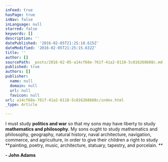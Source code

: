 ```yaml
---
inFeed: true
hasPage: true
inNav: false
inLanguage: null
starred: false
keywords: []
description: ''
datePublished: '2016-02-05T21:25:18.615Z'
dateModified: '2016-02-05T21:25:15.632Z'
title: ''
author: []
sourcePath: _posts/2016-02-05-a14cf68e-761f-41a2-8118-5c816268b08c.md
published: true
authors: []
publisher:
  name: null
  domain: null
  url: null
  favicon: null
url: a14cf68e-761f-41a2-8118-5c816268b08c/index.html
_type: Article

---
```

I must study **politics and war** so that my sons may have liberty to study **mathematics and philosophy**. My sons ought to study mathematics and philosophy, geography, natural history, naval architecture, navigation, commerce, and agriculture, in order to give their children a right to study **painting, poetry, music, architecture, statuary, tapestry, and porcelain. **

**- John Adams**